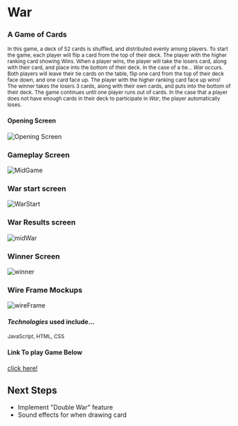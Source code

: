 # **War**
### A Game of Cards

<sub>In this game, a deck of 52 cards is shuffled, and distributed evenly among players. To start the game, each player will flip a card from
the top of their deck. The player with the higher ranking card showing Wins. When a player wins, the player will take the losers card, along with
their card, and place into the bottom of their deck. In the case of a tie... _*War*_ occurs. Both players will leave their tie cards on the table,
flip one card from the top of their deck face down, and one card face up. The player with the higher ranking card face up wins! The winner takes the
losers 3 cards, along with their own cards, and puts into the bottom of their deck. The game continues until one player runs out of cards. In the
case that a player does not have enough cards in their deck to participate in _*War*_, the player automatically loses. </sub>

#### Opening Screen
![Opening Screen](https://i.imgur.com/YQg3erF.jpg)

### Gameplay Screen
![MidGame](https://i.imgur.com/m4rHRB7.jpg) 

### War start screen
![WarStart](https://i.imgur.com/lv8FZcd.jpg) 

### War Results screen
![midWar](https://i.imgur.com/Mnt0zpK.jpg)

### Winner Screen
![winner](https://i.imgur.com/VhaEqS6.jpg)

### Wire Frame Mockups
![wireFrame](https://i.imgur.com/VuOnQJa.png)

#### _Technologies_ used include...
<sub>JavaScript, HTML, CSS</sub>


#### Link To play Game Below
[click here!](https://singular-kitsune-6e821b.netlify.app/)


## Next Steps
- Implement "Double War" feature
- Sound effects for when drawing card